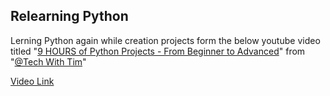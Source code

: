 ## Relearning Python

Lerning Python again while creation projects form the below youtube video titled "[9 HOURS of Python Projects - From Beginner to Advanced](https://www.youtube.com/watch?v=NpmFbWO6HPU)" from "[@Tech With Tim](https://www.youtube.com/@TechWithTim)"

[Video Link](https://www.youtube.com/watch?v=NpmFbWO6HPU)
